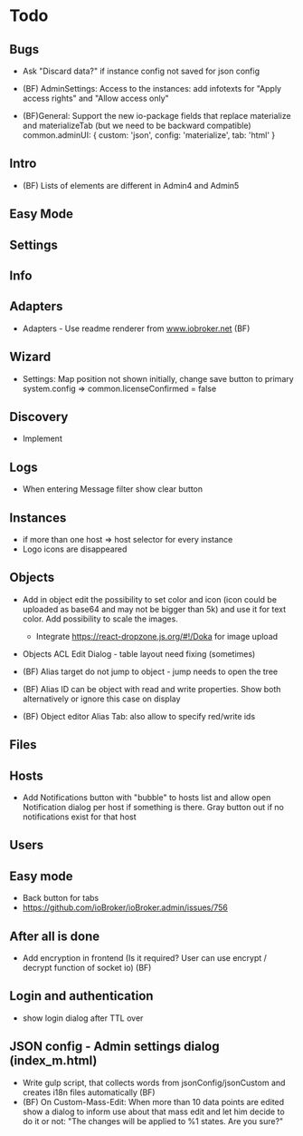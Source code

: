 # Todo

## Bugs
- Ask "Discard data?" if instance config not saved for json config

- (BF) AdminSettings: Access to the instances: add infotexts for "Apply access rights" and "Allow access only"
- (BF)General: Support the new io-package fields that replace materialize and materializeTab (but we need to be backward compatible)
  common.adminUI: {
  custom: 'json',
  config: 'materialize',
  tab: 'html'
  }

## Intro
- (BF) Lists of elements are different in Admin4 and Admin5

## Easy Mode

## Settings
  
## Info

## Adapters
- Adapters - Use readme renderer from www.iobroker.net (BF)

## Wizard
- Settings: Map position not shown initially, change save button to primary
  system.config => common.licenseConfirmed = false

## Discovery
- Implement

## Logs
* When entering Message filter show clear button
## Instances
- if more than one host => host selector for every instance
- Logo icons are disappeared
## Objects
- Add in object edit the possibility to set color and icon (icon could be uploaded as base64 and may not be bigger than 5k) and use it for text color. Add possibility to scale the images.
  - Integrate https://react-dropzone.js.org/#!/Doka for image upload

- Objects ACL Edit Dialog - table layout need fixing (sometimes)

- (BF) Alias target do not jump to object - jump needs to open the tree
- (BF) Alias ID can be object with read and write properties. Show both alternatively or ignore this case on display
- (BF) Object editor Alias Tab: also allow to specify red/write ids

## Files

## Hosts
- Add Notifications button with "bubble" to hosts list and allow open Notification dialog per host if something is there. Gray button out if no notifications exist for that host

## Users

## Easy mode
- Back button for tabs
- https://github.com/ioBroker/ioBroker.admin/issues/756

## After all is done
- Add encryption in frontend (Is it required? User can use encrypt / decrypt function of socket io) (BF)

## Login and authentication
- show login dialog after TTL over

## JSON config - Admin settings dialog (index_m.html)
- Write gulp script, that collects words from jsonConfig/jsonCustom and creates i18n files automatically (BF)
- (BF) On Custom-Mass-Edit: When more than 10 data points are edited show a dialog to inform use about that mass edit and let him decide to do it or not: "The changes will be applied to %1 states. Are you sure?"